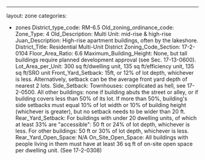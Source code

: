 ---
layout: zone
categories: 
  - zones
District_type_code: RM-6.5
Old_zoning_ordinance_code: 
Zone_Type: 4
Old_Description: Multi Unit: mid-rise & high-rise
Juan_Description: High-rise apartment buildings, often by the lakeshore.
District_Title: Residential Multi-Unit District
Zoning_Code_Section: 17-2-0104
Floor_Area_Ratio: 6.6
Maximum_Building_Height: None, but tall buildings require planned development approval (see Sec. 17-13-0600).
Lot_Area_per_Unit: 300 sq ft/dwelling unit, 135 sq ft/efficiency unit, 135 sq ft/SRO unit
Front_Yard_Setback: 15ft, or 12% of lot depth, whichever is less. Alternatively, setback can be the average front yard depth of nearest 2 lots.
Side_Setback: Townhouses: complicated as hell, see 17-2-0500. All other buildings: none if building abuts the street or alley, or if building covers less than 50% of its lot. If more than 50%, building's side setbacks must equal 10% of lot width or 10% of building height (whichever is greater), but no setback needs to be wider than 20 ft.
Rear_Yard_Setback: For buildings with under 20 dwelling units, of which at least 33% are "accessible": 50 ft or 24% of lot depth, whichever is less. For other buildings: 50 ft or 30% of lot depth, whichever is less.
Rear_Yard_Open_Space: N/A
On_Site_Open_Space: All buildings with people living in them must have at least 36 sq ft of on-site open space per dwelling unit. (See 17-2-0308)
